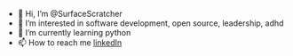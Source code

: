 - 👋 Hi, I’m @SurfaceScratcher
- 👀 I’m interested in software development, open source, leadership, adhd
- 🌱 I’m currently learning python
- 📫 How to reach me [linkedIn](https://www.linkedin.com/in/miguelrrmartins/)

<!---
SurfaceScratcher/SurfaceScratcher is a ✨ special ✨ repository because its `README.md` (this file) appears on your GitHub profile.
You can click the Preview link to take a look at your changes.
--->

